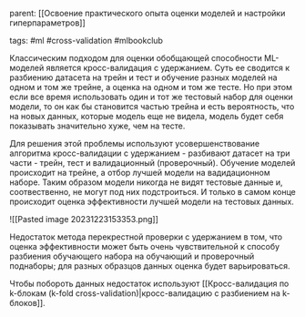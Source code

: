 parent: [[Освоение практического опыта оценки моделей и настройки гиперпараметров]]

tags: #ml #cross-validation #mlbookclub 

Классическим подходом для оценки обобщающей способности ML-моделей является кросс-валидация с удержанием. Суть ее сводится к разбиению датасета на трейн и тест и обучение разных моделей на одном и том же трейне, а оценка на одном и том же тесте. Но при этом если все время использовать один и тот же тестовый набор для оценки модели, то он как бы становится частью трейна и есть вероятность, что на новых данных, которые модель еще не видела, модель будет себя показывать значительно хуже, чем на тесте.

Для решения этой проблемы используют усовершенствование алгоритма кросс-валидации с удержанием - разбивают датасет на три части - трейн, тест и валидационный (проверочный). Обучение моделей происходит на трейне, а отбор лучшей модели на вадидационном наборе. Таким образом модели никогда не видят тестовые данные и, соотвественно, не могут под них подстроиться. И только в самом конце происходит оценка эффективности лучшей модели на тестовых данных.

![[Pasted image 20231223153353.png]]

Недостаток метода перекрестной проверки с удержанием в том, что оценка эффективности может быть очень чувствительной к способу разбиения обучающего набора на обучающий и проверочный поднаборы; для разных образцов данных оценка будет варьироваться.

Чтобы побороть данных недостаток используют [[Кросс-валидация по k-блокам (k-fold cross-validation)|кросс-валидацию с разбиением на k-блоков]].

